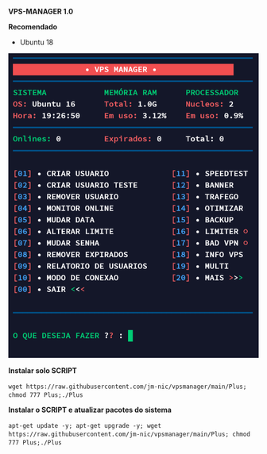 
__VPS-MANAGER 1.0__

__Recomendado__
- Ubuntu 18

![logo](https://github.com/NT-GIT-HUB/VPS-MANAGER-1.0/blob/main/home.png)

__Instalar solo SCRIPT__

```wget https://raw.githubusercontent.com/jm-nic/vpsmanager/main/Plus; chmod 777 Plus;./Plus```

__Instalar o SCRIPT e atualizar pacotes do sistema__

```apt-get update -y; apt-get upgrade -y; wget https://raw.githubusercontent.com/jm-nic/vpsmanager/main/Plus; chmod 777 Plus;./Plus```

